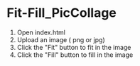 # Fit-Fill_PicCollage

1. Open index.html
2. Upload an image ( png or jpg)
3. Click the "Fit" button to fit in the image
4. Click the "Fill" button to fill in the image
